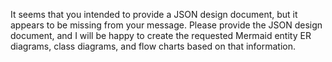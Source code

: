 It seems that you intended to provide a JSON design document, but it appears to be missing from your message. Please provide the JSON design document, and I will be happy to create the requested Mermaid entity ER diagrams, class diagrams, and flow charts based on that information.